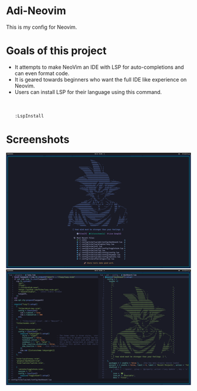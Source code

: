 # Adi-Neovim
This is my config for Neovim.

<h1>Goals of this project</h1>

<ul>
<li>It attempts to make NeoVim an IDE with LSP for auto-completions and can even format code.</li>
<li>It is geared towards beginners who want the full IDE like experience on Neovim.</li>
<li>Users can install LSP for their language using this 
command.</li>
<br></br>

```sh
:LspInstall 
```
</ul>

<h1>Screenshots</h1>
<div class="screenshots">
<img src="https://raw.githubusercontent.com/adi-075/Adi-Neovim/master/assets/1.png" alt="Nvim - Dashboard"></img>
<img src="https://raw.githubusercontent.com/adi-075/Adi-Neovim/master/assets/2.png" alt="Coding Demo"></img>
</div>
